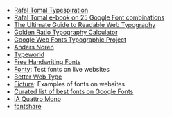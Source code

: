 - [Rafal Tomal Typespiration](http://typespiration.com/)
- [Rafal Tomal e-book on 25 Google Font combinations](https://drive.google.com/open?id=0BzA6GcmEs1BZaWpfTHVMZExJc00)
- [The Ultimate Guide to Readable Web Typography](https://pearsonified.com/2011/12/golden-ratio-typography.php)
- [Golden Ratio Typography Calculator](https://pearsonified.com/typography/)
- [Google Web Fonts Typographic Project](http://femmebot.github.io/google-type/)
- [Anders Noren](http://www.andersnoren.se/)
- [Typeworld](http://type.world/)
- [Free Handwriting Fonts](http://www.creativebloq.com/typography/best-handwriting-fonts-12121527?utm_content=buffere86cc&utm_medium=social&utm_source=facebook.com&utm_campaign=buffer)
- [Fonty](http://fonty.dizoo.bg/): Test fonts on live websites
- [Better Web Type](https://betterwebtype.com/)
- [Ficture](https://ficture.design/): Examples of fonts on websites
- [Curated list of best fonts on Google Fonts](https://www.notion.so/flowmingo/e873b52e0cc54f2981acc430417ba61d?v=05acdd40b0564920be69f5347f619bc3)
- [iA Quattro Mono](https://github.com/iaolo/iA-Fonts/)
- [fontshare](https://www.fontshare.com/)
